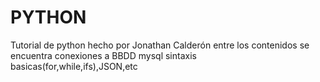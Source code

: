 # PYTHON
Tutorial de python hecho por Jonathan Calderón
entre los contenidos se encuentra conexiones a BBDD mysql
sintaxis basicas(for,while,ifs),JSON,etc
